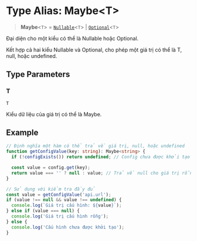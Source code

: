 # Type Alias: Maybe\<T\>

> **Maybe**\<`T`\> = [`Nullable`](/libraries/common-types/TypeAlias.Nullable.md)\<`T`\> \| [`Optional`](/libraries/common-types/TypeAlias.Optional.md)\<`T`\>

Đại diện cho một kiểu có thể là Nullable hoặc Optional.

Kết hợp cả hai kiểu Nullable và Optional, cho phép một giá trị có thể là T, null, hoặc undefined.

## Type Parameters

### T

`T`

Kiểu dữ liệu của giá trị có thể là Maybe.

## Example

```typescript
// Định nghĩa một hàm có thể trả về giá trị, null, hoặc undefined
function getConfigValue(key: string): Maybe<string> {
  if (!configExists()) return undefined; // Config chưa được khởi tạo

  const value = config.get(key);
  return value === '' ? null : value; // Trả về null cho giá trị rỗng
}

// Sử dụng với kiểm tra đầy đủ
const value = getConfigValue('api.url');
if (value !== null && value !== undefined) {
  console.log(`Giá trị cấu hình: ${value}`);
} else if (value === null) {
  console.log('Giá trị cấu hình rỗng');
} else {
  console.log('Cấu hình chưa được khởi tạo');
}
```
